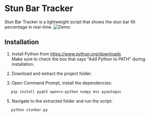 # Stun Bar Tracker

Stun Bar Tracker is a lightweight script that shows the stun bar fill percentage in real-time.
![Demo](demo.gif)


## Installation

1. Install Python from https://www.python.org/downloads  
   Make sure to check the box that says "Add Python to PATH" during installation.

2. Download and extract the project folder.

3. Open Command Prompt, install the dependencies:
   
```bash
   pip install pyqt5 opencv-python numpy mss pyautogui  
```
   

5. Navigate to the extracted folder and run the script:  
```bash
   python stunbar.py
```

